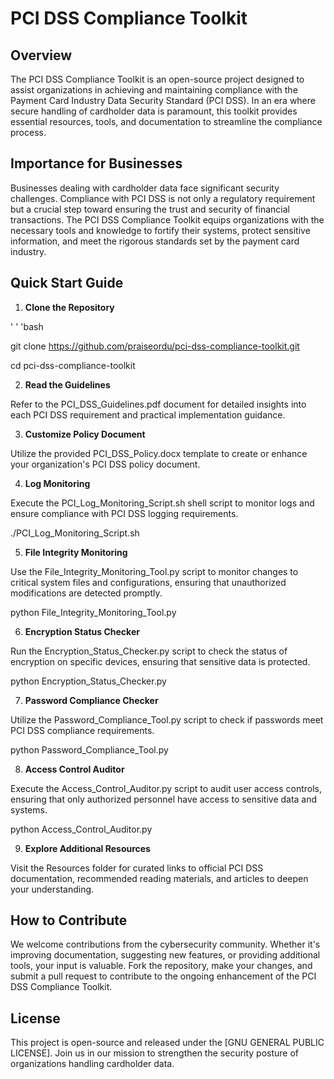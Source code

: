 # PCI DSS Compliance Toolkit
## Overview

The PCI DSS Compliance Toolkit is an open-source project designed to assist organizations in achieving and maintaining compliance with the Payment Card Industry Data Security Standard (PCI DSS). In an era where secure handling of cardholder data is paramount, this toolkit provides essential resources, tools, and documentation to streamline the compliance process.
## Importance for Businesses

Businesses dealing with cardholder data face significant security challenges. Compliance with PCI DSS is not only a regulatory requirement but a crucial step toward ensuring the trust and security of financial transactions. The PCI DSS Compliance Toolkit equips organizations with the necessary tools and knowledge to fortify their systems, protect sensitive information, and meet the rigorous standards set by the payment card industry.
## Quick Start Guide

1. **Clone the Repository**

' ' 'bash

git clone https://github.com/praiseordu/pci-dss-compliance-toolkit.git

cd pci-dss-compliance-toolkit


2. **Read the Guidelines**

Refer to the PCI_DSS_Guidelines.pdf document for detailed insights into each PCI DSS requirement and practical implementation guidance.

3. **Customize Policy Document**

Utilize the provided PCI_DSS_Policy.docx template to create or enhance your organization's PCI DSS policy document.

4. **Log Monitoring**

Execute the PCI_Log_Monitoring_Script.sh shell script to monitor logs and ensure compliance with PCI DSS logging requirements. 


./PCI_Log_Monitoring_Script.sh


5. **File Integrity Monitoring**

Use the File_Integrity_Monitoring_Tool.py script to monitor changes to critical system files and configurations, ensuring that unauthorized modifications are detected promptly. 


python File_Integrity_Monitoring_Tool.py


6. **Encryption Status Checker**

Run the Encryption_Status_Checker.py script to check the status of encryption on specific devices, ensuring that sensitive data is protected.


python Encryption_Status_Checker.py


7. **Password Compliance Checker**

Utilize the Password_Compliance_Tool.py script to check if passwords meet PCI DSS compliance requirements.


python Password_Compliance_Tool.py


8. **Access Control Auditor**

Execute the Access_Control_Auditor.py script to audit user access controls, ensuring that only authorized personnel have access to sensitive data and systems.


python Access_Control_Auditor.py


9. **Explore Additional Resources**

Visit the Resources folder for curated links to official PCI DSS documentation, recommended reading materials, and articles to deepen your understanding.

## How to Contribute

We welcome contributions from the cybersecurity community. Whether it's improving documentation, suggesting new features, or providing additional tools, your input is valuable. Fork the repository, make your changes, and submit a pull request to contribute to the ongoing enhancement of the PCI DSS Compliance Toolkit.

## License

This project is open-source and released under the [GNU GENERAL PUBLIC LICENSE]. Join us in our mission to strengthen the security posture of organizations handling cardholder data.
